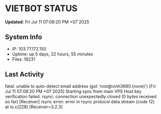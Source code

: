 # VIETBOT STATUS
**Updated**: Fri Jul 11 07:08:20 PM +07 2025

## System Info
- IP: 103.77.172.150
- Uptime: up 5 days, 22 hours, 55 minutes
- Files: 18231

## Last Activity
fatal: unable to auto-detect email address (got 'root@vinh3690.(none)')
[Fri Jul 11 07:08:20 PM +07 2025] Starting sync from main VPS
Host key verification failed.
rsync: connection unexpectedly closed (0 bytes received so far) [Receiver]
rsync error: error in rsync protocol data stream (code 12) at io.c(228) [Receiver=3.2.3]
